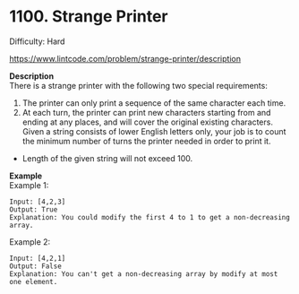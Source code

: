 # 1100. Strange Printer

Difficulty: Hard

https://www.lintcode.com/problem/strange-printer/description

**Description**  
There is a strange printer with the following two special requirements:

1. The printer can only print a sequence of the same character each time.
2. At each turn, the printer can print new characters starting from and ending at any places, and will cover the original existing characters.
Given a string consists of lower English letters only, your job is to count the minimum number of turns the printer needed in order to print it.

* Length of the given string will not exceed 100.

**Example**  
Example 1:
```
Input: [4,2,3]
Output: True
Explanation: You could modify the first 4 to 1 to get a non-decreasing array.
```
Example 2:
```
Input: [4,2,1]
Output: False
Explanation: You can't get a non-decreasing array by modify at most one element.
```
